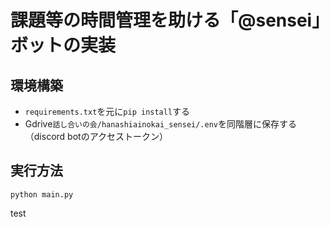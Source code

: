# 課題等の時間管理を助ける「@sensei」ボットの実装

## 環境構築
- `requirements.txt`を元に`pip install`する
- Gdrive`話し合いの会/hanashiainokai_sensei/.env`を同階層に保存する（discord botのアクセストークン）

## 実行方法
`python main.py`

test